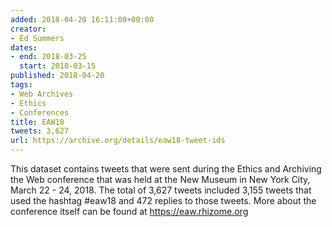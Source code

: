 ```yaml
---
added: 2018-04-20 16:11:00+00:00
creator:
- Ed Summers
dates:
- end: 2018-03-25
  start: 2018-03-15
published: 2018-04-20
tags:
- Web Archives
- Ethics
- Conferences
title: EAW18
tweets: 3,627
url: https://archive.org/details/eaw18-tweet-ids
---
```


This dataset contains tweets that were sent during the Ethics and Archiving the Web conference that was held at the New Museum in New York City, March 22 - 24, 2018. The total of 3,627 tweets included 3,155 tweets that used the hashtag #eaw18 and 472 replies to those tweets. More about the conference itself can be found at https://eaw.rhizome.org
